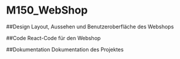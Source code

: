 # M150_WebShop
##Design
Layout, Aussehen und Benutzeroberfläche des Webshops

##Code 
React-Code für den Webshop

##Dokumentation
Dokumentation des Projektes
